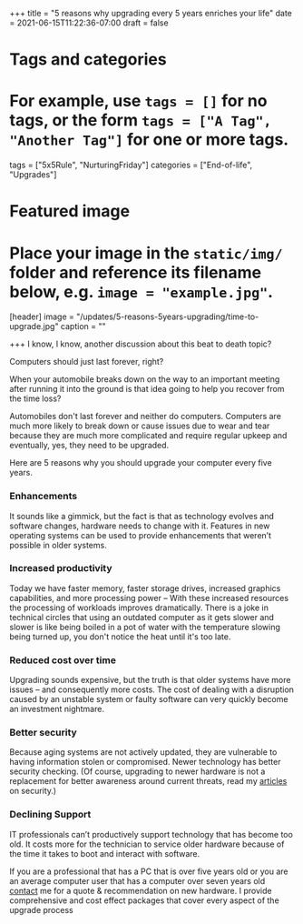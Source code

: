 +++
title = "5 reasons why upgrading every 5 years enriches your life"
date = 2021-06-15T11:22:36-07:00
draft = false

# Tags and categories
# For example, use `tags = []` for no tags, or the form `tags = ["A Tag", "Another Tag"]` for one or more tags.
tags = ["5x5Rule", "NurturingFriday"]
categories = ["End-of-life", "Upgrades"]

# Featured image
# Place your image in the `static/img/` folder and reference its filename below, e.g. `image = "example.jpg"`.
[header]
image = "/updates/5-reasons-5years-upgrading/time-to-upgrade.jpg"
caption = ""

+++
I know, I know, another discussion about this beat to death topic?

Computers should just last forever, right?

When your automobile breaks down on the way to an important meeting after running it into the ground is that idea going to help you recover from the time loss?

Automobiles don't last forever and neither do computers. Computers are much more likely to break down or cause issues due to wear and tear because they are much more complicated and require regular upkeep and eventually, yes, they need to be upgraded. 

Here are 5 reasons why you should upgrade your computer every five years. 

### Enhancements

It sounds like a gimmick, but the fact is that as technology evolves and software changes, hardware needs to change with it. Features in new operating systems can be used to provide enhancements that weren’t possible in older systems.

### Increased productivity

Today we have faster memory, faster storage drives, increased graphics capabilities, and more processing power – With these increased resources the processing of workloads improves dramatically. There is a joke in technical circles that using an outdated computer as it gets slower and slower is like being boiled in a pot of water with the temperature slowing being turned up, you don't notice the heat until it's too late. 


### Reduced cost over time
Upgrading sounds expensive, but the truth is that older systems have more issues – and consequently more costs. The cost of dealing with a disruption caused by an unstable system or faulty software can very quickly become an investment nightmare.

### Better security

Because aging systems are not actively updated, they are vulnerable to having information stolen or compromised. Newer technology has better security checking. (Of course, upgrading to newer hardware is not a replacement for better awareness around current threats, read my [articles](https://www.scottrlarson.com/tags/security/) on security.)


### Declining Support

IT professionals can’t productively support technology that has become too old. It costs more for the technician to service older hardware because of the time it takes to boot and interact with software.

If you are a professional that has a PC that is over five years old or you are an average computer user that has a computer over seven years old [contact](/#contact) me for a quote & recommendation on new hardware. I provide comprehensive and cost effect packages that cover every aspect of the upgrade process
